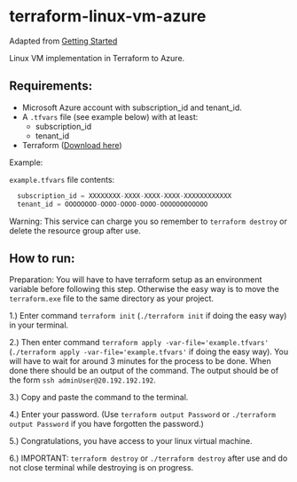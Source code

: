 # terraform-linux-vm-azure

Adapted from [Getting Started](https://learn.hashicorp.com/terraform?track=azure#azure)

Linux VM implementation in Terraform to Azure.

## Requirements: 
* Microsoft Azure account with subscription_id and tenant_id.
* A `.tfvars` file (see example below) with at least:
  * subscription_id
  * tenant_id
* Terraform ([Download here](https://www.terraform.io/downloads.html))
  
Example: 

`example.tfvars` file contents:
```tfvars
  subscription_id = XXXXXXXX-XXXX-XXXX-XXXX-XXXXXXXXXXXX
  tenant_id = OOOOOOOO-OOOO-OOOO-OOOO-OOOOOOOOOOOO
```

Warning: This service can charge you so remember to `terraform destroy` or delete the resource group after use.

## How to run: 
Preparation: You will have to have terraform setup as an environment variable before following this step.
Otherwise the easy way is to move the `terraform.exe` file to the same directory as your project.

1.) Enter command `terraform init` (`./terraform init` if doing the easy way) in your terminal.

2.) Then enter command `terraform apply -var-file='example.tfvars'` (`./terraform apply -var-file='example.tfvars'` if doing the easy way). You will have to wait for around 3 minutes for the process to be done. When done there should be an output of the command. The output should be of the form `ssh adminUser@20.192.192.192`.

3.) Copy and paste the command to the terminal. 

4.) Enter your password. (Use `terraform output Password` or `./terraform output Password` if you have forgotten the password.)

5.) Congratulations, you have access to your linux virtual machine.

6.) IMPORTANT: `terraform destroy` or `./terraform destroy` after use and do not close terminal while destroying is on progress.
